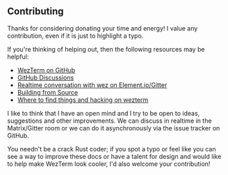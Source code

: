 ## Contributing

Thanks for considering donating your time and energy!  I value any contribution,
even if it is just to highlight a typo.

If you're thinking of helping out, then the following resources may be helpful:

* [WezTerm on GitHub](https://github.com/wezterm/wezterm)
* [GitHub Discussions](https://github.com/wezterm/wezterm/discussions)
* [Realtime conversation with wez on Element.io/Gitter](help.md)
* [Building from Source](install/source.md)
* [Where to find things and hacking on wezterm](https://github.com/wezterm/wezterm/blob/master/CONTRIBUTING.md#contributing-to-wezterm)

I like to think that I have an open mind and I try to be open to ideas,
suggestions and other improvements.  We can discuss in realtime in the Matrix/Gitter
room or we can do it asynchronously via the issue tracker on GitHub.

You needn't be a crack Rust coder; if you spot a typo or feel like you can see
a way to improve these docs or have a talent for design and would like to help
make WezTerm look cooler, I'd also welcome your contribution!

